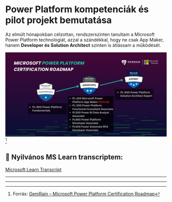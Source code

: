 # Power Platform kompetenciák és pilot projekt bemutatása

Az elmúlt hónapokban célzottan, rendszerszinten tanultam a Microsoft Power Platform technológiát, azzal a szándékkal, hogy ne csak App Maker, hanem **Developer és Solution Architect** szinten is átlássam a működését.

![Microsoft Power Platform cert roadmap](docs/cert-roadmap.jpg)
[^1]

## 📖 Nyilvános MS Learn transcriptem:  
[Microsoft Learn Transcript](https://learn.microsoft.com/en-gb/users/speti/transcript/7k2lzf94gq2z9gl)

---

<!-- ## Pilot projekt: szerződéskezelés újragondolva Power Platformon

### Üzleti kihívás


---

## 👤 IT Solution Architect szerepvállalás

A tanulási folyamat nem öncélú volt: célzottan arra építettem fel, hogy egy teljes projektet **Solution Architectként** tudjak végigvinni.

### Kompetenciák:
- Teljes platformismeret (Power Apps, Automate, Dataverse, ALM, Azure)
- Technikai architektúra tervezés
- Kommunikáció és egyeztetés üzleti és IT oldal között
- Pilot tervezéstől éles bevezetésig átfogó felelősség -->

---
[^1]: Forrás: [GemRain – Microsoft Power Platform Certification Roadmap](https://www.gemrain.net/post/microsoft-power-platform-certification-roadmap)